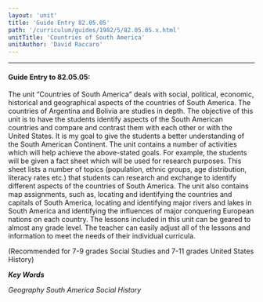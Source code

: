 ```yaml
---
layout: 'unit'
title: 'Guide Entry 82.05.05'
path: '/curriculum/guides/1982/5/82.05.05.x.html'
unitTitle: 'Countries of South America'
unitAuthor: 'David Raccaro'
---
```


<body>
<hr/>
 <h4>
  Guide Entry to 82.05.05:
 </h4>
 The unit “Countries of South America” deals with social, political, economic, historical and geographical aspects of the countries of South America.  The countries of Argentina and Bolivia are studies in depth.  The objective of this unit is to have the students identify aspects of the South American countries and compare and contrast them with each other or with the United States.  It is my goal to give the students a better understanding of the South American Continent.  The unit contains a number of activities which will help achieve the above-stated goals.  For example, the students will be given a fact sheet which will be used for research purposes.  This sheet lists a number of topics (population, ethnic groups, age distribution, literacy rates etc.) that students can research and exchange to identify different aspects of the countries of South America.  The unit also contains map assignments, such as, locating and identifying the countries and capitals of South America, locating and identifying major rivers and lakes in South America and identifying the influences of major conquering European nations on each country.  The lessons included in this unit can be geared to almost any grade level.  The teacher can easily adjust all of the lessons and information to meet the needs of their individual curricula.
 <p>
  (Recommended for 7-9 grades Social Studies and 7-11 grades United States History)
 </p>
<p>
  <b>
   <i>
    Key Words
   </i>
  </b>
  <br/>
 </p>
 <p>
  <i>
   Geography South America Social History
  </i>
 </p>

</body>
